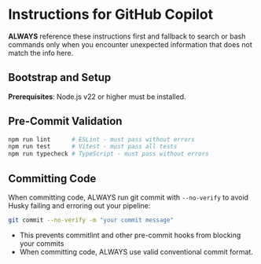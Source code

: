# Instructions for GitHub Copilot

**ALWAYS** reference these instructions first and fallback to search or bash commands only when you encounter unexpected information that does not match the info here.

## Bootstrap and Setup

**Prerequisites**: Node.js v22 or higher must be installed.

## Pre-Commit Validation

```bash
npm run lint      # ESLint - must pass without errors
npm run test      # Vitest - must pass all tests
npm run typecheck # TypeScript - must pass without errors
```

## Committing Code

When committing code, ALWAYS run git commit with `--no-verify` to avoid Husky failing and erroring out your pipeline:
```bash
git commit --no-verify -m "your commit message"
```
- This prevents commitlint and other pre-commit hooks from blocking your commits
- When committing code, ALWAYS use valid conventional commit format.

